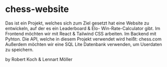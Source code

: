 # chess-website

Das ist ein Projekt, welches sich zum Ziel gesetzt hat eine Website zu entwickeln, auf der es ein Leaderboard & Elo- Win-Rate-Calculator gibt.
Im Frontend möchten wir mit React & Tailwind CSS arbeiten.
Im Backend mit Pyhton.
Die API, welche in diesem Projekt verwendet wird heißt: chess.com
Außerdem möchten wir eine SQL Lite Datenbank verwenden, um Userdaten zu speichern.

by Robert Koch & Lennart Möller
